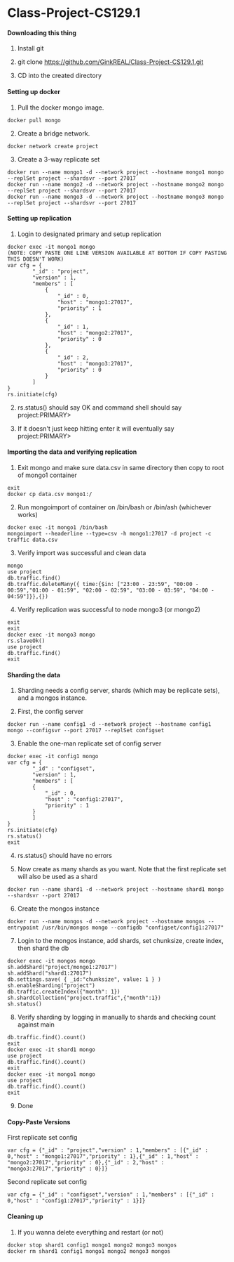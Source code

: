 # Class-Project-CS129.1


#### Downloading this thing
1. Install git

2. git clone https://github.com/GinkREAL/Class-Project-CS129.1.git

3. CD into the created directory

#### Setting up docker

1. Pull the docker mongo image.
```
docker pull mongo
```

2. Create a bridge network.
```
docker network create project
```

3. Create a 3-way replicate set
```
docker run --name mongo1 -d --network project --hostname mongo1 mongo --replSet project --shardsvr --port 27017
docker run --name mongo2 -d --network project --hostname mongo2 mongo --replSet project --shardsvr --port 27017
docker run --name mongo3 -d --network project --hostname mongo3 mongo --replSet project --shardsvr --port 27017
```

#### Setting up replication
1. Login to designated primary and setup replication
```
docker exec -it mongo1 mongo
(NOTE: COPY PASTE ONE LINE VERSION AVAILABLE AT BOTTOM IF COPY PASTING THIS DOESN'T WORK)
var cfg = {
		"_id" : "project",
		"version" : 1,
		"members" : [
			{
				"_id" : 0,
				"host" : "mongo1:27017",
				"priority" : 1
			},
			{
				"_id" : 1,
				"host" : "mongo2:27017",
				"priority" : 0
			},
			{
				"_id" : 2,
				"host" : "mongo3:27017",
				"priority" : 0
			}
		]
}
rs.initiate(cfg)
```

2. rs.status() should say OK and command shell should say project:PRIMARY>

3. If it doesn't just keep hitting enter it will eventually say project:PRIMARY>

#### Importing the data and verifying replication
1. Exit mongo and make sure data.csv in same directory then copy to root of mongo1 container
```
exit
docker cp data.csv mongo1:/
```

2. Run mongoimport of container on /bin/bash or /bin/ash (whichever works)
```
docker exec -it mongo1 /bin/bash
mongoimport --headerline --type=csv -h mongo1:27017 -d project -c traffic data.csv
```

3. Verify import was successful and clean data
```
mongo
use project
db.traffic.find()
db.traffic.deleteMany({ time:{$in: ["23:00 - 23:59", "00:00 - 00:59","01:00 - 01:59", "02:00 - 02:59", "03:00 - 03:59", "04:00 - 04:59"]}},{})
```

4. Verify replication was successful to node mongo3 (or mongo2)
```
exit
exit
docker exec -it mongo3 mongo
rs.slaveOk()
use project
db.traffic.find()
exit
```

#### Sharding the data

1. Sharding needs a config server, shards (which may be replicate sets), and a mongos instance.

2. First, the config server
```
docker run --name config1 -d --network project --hostname config1 mongo --configsvr --port 27017 --replSet configset
```

3. Enable the one-man replicate set of config server
```
docker exec -it config1 mongo
var cfg = {
		"_id" : "configset",
		"version" : 1,
		"members" : [
		{
			"_id" : 0,
			"host" : "config1:27017",
			"priority" : 1
		}
		]
}
rs.initiate(cfg)
rs.status()
exit
```

4. rs.status() should have no errors

5. Now create as many shards as you want. Note that the first replicate set will also be used as a shard
```
docker run --name shard1 -d --network project --hostname shard1 mongo --shardsvr --port 27017
```

6. Create the mongos instance
```
docker run --name mongos -d --network project --hostname mongos --entrypoint /usr/bin/mongos mongo --configdb "configset/config1:27017"
```

7. Login to the mongos instance, add shards, set chunksize, create index, then shard the db
```
docker exec -it mongos mongo
sh.addShard("project/mongo1:27017")
sh.addShard("shard1:27017")
db.settings.save( { _id:"chunksize", value: 1 } )
sh.enableSharding("project")
db.traffic.createIndex({"month": 1})
sh.shardCollection("project.traffic",{"month":1})
sh.status()
```

8. Verify sharding by logging in manually to shards and checking count against main
```
db.traffic.find().count()
exit
docker exec -it shard1 mongo
use project
db.traffic.find().count()
exit
docker exec -it mongo1 mongo
use project
db.traffic.find().count()
exit
```

9. Done

#### Copy-Paste Versions

First replicate set config
```
var cfg = {"_id" : "project","version" : 1,"members" : [{"_id" : 0,"host" : "mongo1:27017","priority" : 1},{"_id" : 1,"host" : "mongo2:27017","priority" : 0},{"_id" : 2,"host" : "mongo3:27017","priority" : 0}]}
```

Second replicate set config
```
var cfg = {"_id" : "configset","version" : 1,"members" : [{"_id" : 0,"host" : "config1:27017","priority" : 1}]}
```



#### Cleaning up

1. If you wanna delete everything and restart (or not)
```
docker stop shard1 config1 mongo1 mongo2 mongo3 mongos
docker rm shard1 config1 mongo1 mongo2 mongo3 mongos
```

























